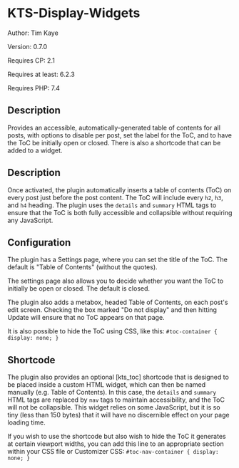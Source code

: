# KTS-Display-Widgets
Author:            Tim Kaye

Version:           0.7.0

Requires CP:       2.1

Requires at least: 6.2.3

Requires PHP:      7.4

## Description
Provides an accessible, automatically-generated table of contents for all posts, with options to disable per post, set the label for the ToC, and to have the ToC be initially open or closed. There is also a shortcode that can be added to a widget.

## Description
Once activated, the plugin automatically inserts a table of contents (ToC) on every post just before the post content. The ToC will include every `h2`, `h3`, and `h4` heading. The plugin uses the `details` and `summary` HTML tags to ensure that the ToC is both fully accessible and collapsible without requiring any JavaScript.

## Configuration
The plugin has a Settings page, where you can set the title of the ToC. The default is "Table of Contents" (without the quotes).

The settings page also allows you to decide whether you want the ToC to initially be open or closed. The default is closed.

The plugin also adds a metabox, headed Table of Contents, on each post's edit screen. Checking the box marked "Do not display" and then hitting Update will ensure that no ToC appears on that page.

It is also possible to hide the ToC using CSS, like this: `#toc-container { display: none; }`

## Shortcode
The plugin also provides an optional [kts_toc] shortcode that is designed to be placed inside a custom HTML widget, which can then be named manually (e.g. Table of Contents). In this case, the `details` and `summary` HTML tags are replaced by `nav` tags to maintain accessibility, and the ToC will not be collapsible. This widget relies on some JavaScript, but it is so tiny (less than 150 bytes) that it will have no discernible effect on your page loading time.

If you wish to use the shortcode but also wish to hide the ToC it generates at certain viewport widths, you can add this line to an appropriate section within your CSS file or Customizer CSS: `#toc-nav-container { display: none; }`
